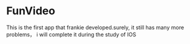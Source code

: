 # FunVideo
This is the first app that frankie developed.surely, it still has many more problems， i will complete it during the study of IOS 
